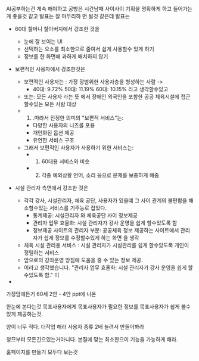 AI공부하는건 계속 해야하고
공방은 시간남때 사이사이 기획을 명확하게 하고 들어가는 게 좋을것 같고
발표는 잘 마무리하 면 될것 같은데
발표는
- 60대 할머니 할아버지에서 강조한 것을 
	- 눈에 잘 보이는 UI
	- 선택하는 요소를 최소한으로 줄여서 쉽게 사용할수 있게 하기
	- 정보를 한 화면에 과하게 배치하지 않기
- 보편적인 사용자에서 강조한것은
	- 보편적인 사용자는 : 가장 광범위한 사용자층을 형성하는 사람 -> 
		- 40대: 9.72% 50대: 11.19% 60대: 10.15% 라고 생각할수있고
	- 또는: 모든 사용자 라는 뜻 에서 장애인 외국인을 포함한 공공 체육시설에 접근할수있는 모든 사람 대상
	- 1. .따라서 진정한 의미의 "보편적 서비스"는: 
		- 다양한 사용자의 니즈를 포용
		- 개인화된 옵션 제공
		- 유연한 서비스 구조
	- 그래서 보편적인 사용자가 사용하기 위한 서비스는: 
		- 1. 60대용 서비스와 비슷
		- 2. 각종 예외상황 언어, 소리 등으로 문제를 보충하게 해줌

- 시설 관리자 측면에서 강조한 것은
	- 각각 강사, 시설관리자, 체육 공단, 사용자가 있을떄 그 사이 관계의 불편함을 해소할수있는 서비스를 기주능로 잡았다.
		- 통계제공: 시설관리자 와 체육공단 사이 정보제공
		- 관리자 업무 효율화: 시설 관리자가 강사 운영을 쉽게 할수있도록 함
		- 정보제공 사이트의 관리자 부분: 공공체육 정보 제공하는 사이트에서 관리자가 쉽게 정보를 수정할수있게 하는 화면 을 생각
	- 체육 시설 관리용 서비스 : 시설 관리자가 시설관리를 쉽게 할수있도록 개인이 정릴하는 서비스
	- 앞으로의 강좌운영 방침에 도움을 줄 수 있는 정보 제공. 
	- 이라고 생각했습니다. "관리자 업무 효율화: 시설 관리자가 강사 운영을 쉽게 할수있도록 함." 이
- 


가장맘에든거
60세 2안 - 4안
ppt에 나온

한눈에 본다는것
목표사용자에게 목표사용자가 필요한 정보를 목표사용자가 쉽게 볼수있게 제공하는것.

양이 너무 적다.
더작업 해라
사용자 종류 2배 늘려서 만들어봐라


청므부터 모든긴으있는거아니다.
본질에 맞는 최소한으이 기능을 가능하게 해라.

홈페이지를 만들기 모두다 보는것